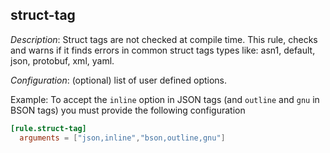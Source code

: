 ## struct-tag

_Description_: Struct tags are not checked at compile time.
This rule, checks and warns if it finds errors in common struct tags types like: asn1, default, json, protobuf, xml, yaml.

_Configuration_: (optional) list of user defined options.

Example:
To accept the `inline` option in JSON tags (and `outline` and `gnu` in BSON tags) you must provide the following configuration

```toml
[rule.struct-tag]
  arguments = ["json,inline","bson,outline,gnu"]
```


